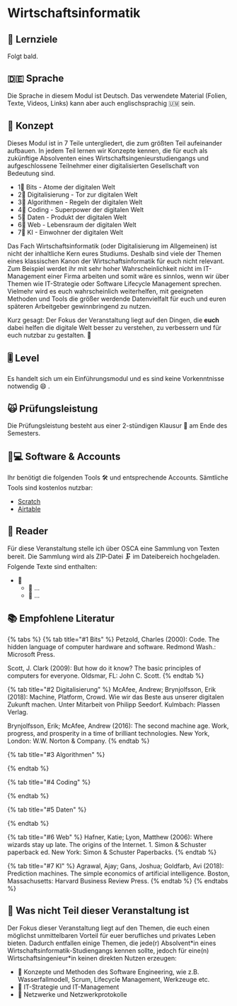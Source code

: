 # Wirtschaftsinformatik

## 🎯 Lernziele <a id="learning-objectives"></a>

Folgt bald.

## 🇩🇪 Sprache

Die Sprache in diesem Modul ist Deutsch. Das verwendete Material \(Folien, Texte, Videos, Links\) kann aber auch englischsprachig 🇺🇲 sein.

## 📃 Konzept <a id="concept"></a>

Dieses Modul ist in 7 Teile untergliedert, die zum größten Teil aufeinander aufbauen. In jedem Teil lernen wir Konzepte kennen, die für euch als zukünftige Absolventen eines Wirtschaftsingenieurstudiengangs und aufgeschlossene Teilnehmer einer digitalisierten Gesellschaft von Bedeutung sind. 

* 1⃣ Bits - Atome der digitalen Welt
* 2⃣ Digitalisierung - Tor zur digitalen Welt
* 3⃣ Algorithmen - Regeln der digitalen Welt
* 4⃣ Coding - Superpower der digitalen Welt
* 5⃣ Daten - Produkt der digitalen Welt
* 6⃣ Web - Lebensraum der digitalen Welt
* 7⃣ KI - Einwohner der digitalen Welt

Das Fach Wirtschaftsinformatik \(oder Digitalisierung im Allgemeinen\) ist nicht der inhaltliche Kern eures Studiums. Deshalb sind viele der Themen eines klassischen Kanon der Wirtschaftsinformatik für euch nicht relevant. Zum Beispiel werdet ihr mit sehr hoher Wahrscheinlichkeit nicht im IT-Management einer Firma arbeiten und somit wäre es sinnlos, wenn wir über Themen wie IT-Strategie oder Software Lifecycle Management sprechen. Vielmehr wird es euch wahrscheinlich weiterhelfen, mit geeigneten Methoden und Tools die größer werdende Datenvielfalt für euch und euren späteren Arbeitgeber gewinnbringend zu nutzen.

Kurz gesagt: Der Fokus der Veranstaltung liegt auf den Dingen, die **euch** dabei helfen die digitale Welt besser zu verstehen, zu verbessern und für euch nutzbar zu gestalten. 🤖 

## 🎚 Level <a id="level"></a>

Es handelt sich um ein Einführungsmodul und es sind keine Vorkenntnisse notwendig 😄 .

## 🙀 Prüfungsleistung <a id="examination"></a>

Die Prüfungsleistung besteht aus einer 2-stündigen Klausur 📄 am Ende des Semesters.

## 👩💻 Software & Accounts <a id="software-and-accounts"></a>

Ihr benötigt die folgenden Tools 🛠 und entsprechende Accounts. Sämtliche Tools sind kostenlos nutzbar:

* [Scratch](https://scratch.mit.edu/)
* [Airtable](https://airtable.com/)

## 📑 Reader

Für diese Veranstaltung stelle ich über OSCA eine Sammlung von Texten bereit. Die Sammlung wird als ZIP-Datei 🗜 im Dateibereich hochgeladen. Folgende Texte sind enthalten:

* 📂 
  * 📑 ...
  * 📑 ...

## 📚 Empfohlene Literatur 

{% tabs %}
{% tab title="\#1 Bits" %}
Petzold, Charles \(2000\): Code. The hidden language of computer hardware and software. Redmond Wash.: Microsoft Press.

Scott, J. Clark \(2009\): But how do it know? The basic principles of computers for everyone. Oldsmar, FL: John C. Scott.
{% endtab %}

{% tab title="\#2 Digitalisierung" %}
McAfee, Andrew; Brynjolfsson, Erik \(2018\): Machine, Platform, Crowd. Wie wir das Beste aus unserer digitalen Zukunft machen. Unter Mitarbeit von Philipp Seedorf. Kulmbach: Plassen Verlag.

Brynjolfsson, Erik; McAfee, Andrew \(2016\): The second machine age. Work, progress, and prosperity in a time of brilliant technologies. New York, London: W.W. Norton & Company.
{% endtab %}

{% tab title="\#3 Algorithmen" %}

{% endtab %}

{% tab title="\#4 Coding" %}

{% endtab %}

{% tab title="\#5 Daten" %}

{% endtab %}

{% tab title="\#6 Web" %}
Hafner, Katie; Lyon, Matthew \(2006\): Where wizards stay up late. The origins of the Internet. 1. Simon & Schuster paperback ed. New York: Simon & Schuster Paperbacks.
{% endtab %}

{% tab title="\#7 KI" %}
Agrawal, Ajay; Gans, Joshua; Goldfarb, Avi \(2018\): Prediction machines. The simple economics of artificial intelligence. Boston, Massachusetts: Harvard Business Review Press.
{% endtab %}
{% endtabs %}

## 🚫  Was nicht Teil dieser Veranstaltung ist

Der Fokus dieser Veranstaltung liegt auf den Themen, die euch einen möglichst unmittelbaren Vorteil für euer berufliches und privates Leben bieten. Dadurch entfallen einige Themen, die jede\(r\) Absolvent\*in eines Wirtschaftsinformatik-Studiengangs kennen sollte, jedoch für eine\(n\) Wirtschaftsingenieur\*in keinen direkten Nutzen erzeugen:

* 🚫 Konzepte und Methoden des Software Engineering, wie z.B. Wasserfallmodell, Scrum, Lifecycle Management, Werkzeuge etc.
* 🚫 IT-Strategie und IT-Management
* 🚫 Netzwerke und Netzwerkprotokolle

### 

